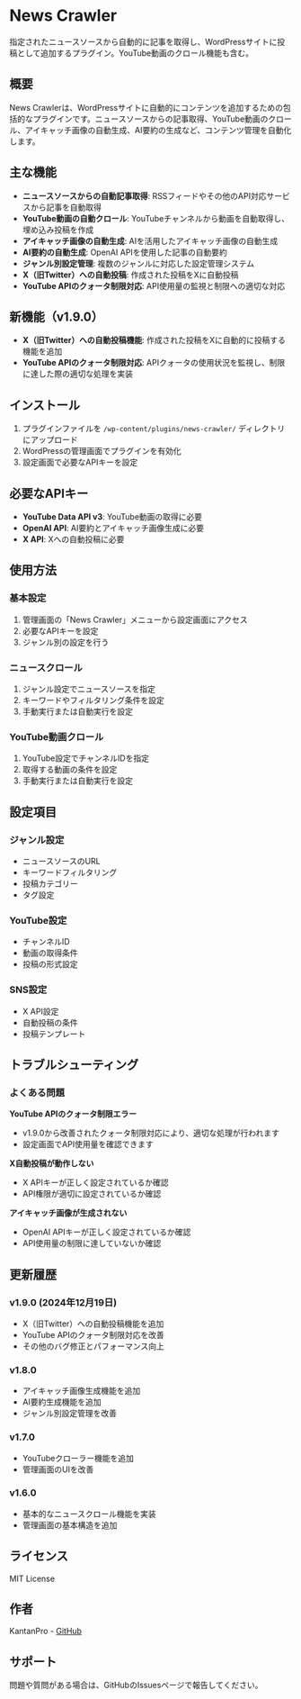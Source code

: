 # News Crawler

指定されたニュースソースから自動的に記事を取得し、WordPressサイトに投稿として追加するプラグイン。YouTube動画のクロール機能も含む。

## 概要

News Crawlerは、WordPressサイトに自動的にコンテンツを追加するための包括的なプラグインです。ニュースソースからの記事取得、YouTube動画のクロール、アイキャッチ画像の自動生成、AI要約の生成など、コンテンツ管理を自動化します。

## 主な機能

- **ニュースソースからの自動記事取得**: RSSフィードやその他のAPI対応サービスから記事を自動取得
- **YouTube動画の自動クロール**: YouTubeチャンネルから動画を自動取得し、埋め込み投稿を作成
- **アイキャッチ画像の自動生成**: AIを活用したアイキャッチ画像の自動生成
- **AI要約の自動生成**: OpenAI APIを使用した記事の自動要約
- **ジャンル別設定管理**: 複数のジャンルに対応した設定管理システム
- **X（旧Twitter）への自動投稿**: 作成された投稿をXに自動投稿
- **YouTube APIのクォータ制限対応**: API使用量の監視と制限への適切な対応

## 新機能（v1.9.0）

- **X（旧Twitter）への自動投稿機能**: 作成された投稿をXに自動的に投稿する機能を追加
- **YouTube APIのクォータ制限対応**: APIクォータの使用状況を監視し、制限に達した際の適切な処理を実装

## インストール

1. プラグインファイルを `/wp-content/plugins/news-crawler/` ディレクトリにアップロード
2. WordPressの管理画面でプラグインを有効化
3. 設定画面で必要なAPIキーを設定

## 必要なAPIキー

- **YouTube Data API v3**: YouTube動画の取得に必要
- **OpenAI API**: AI要約とアイキャッチ画像生成に必要
- **X API**: Xへの自動投稿に必要

## 使用方法

### 基本設定
1. 管理画面の「News Crawler」メニューから設定画面にアクセス
2. 必要なAPIキーを設定
3. ジャンル別の設定を行う

### ニュースクロール
1. ジャンル設定でニュースソースを指定
2. キーワードやフィルタリング条件を設定
3. 手動実行または自動実行を設定

### YouTube動画クロール
1. YouTube設定でチャンネルIDを指定
2. 取得する動画の条件を設定
3. 手動実行または自動実行を設定

## 設定項目

### ジャンル設定
- ニュースソースのURL
- キーワードフィルタリング
- 投稿カテゴリー
- タグ設定

### YouTube設定
- チャンネルID
- 動画の取得条件
- 投稿の形式設定

### SNS設定
- X API設定
- 自動投稿の条件
- 投稿テンプレート

## トラブルシューティング

### よくある問題

**YouTube APIのクォータ制限エラー**
- v1.9.0から改善されたクォータ制限対応により、適切な処理が行われます
- 設定画面でAPI使用量を確認できます

**X自動投稿が動作しない**
- X APIキーが正しく設定されているか確認
- API権限が適切に設定されているか確認

**アイキャッチ画像が生成されない**
- OpenAI APIキーが正しく設定されているか確認
- API使用量の制限に達していないか確認

## 更新履歴

### v1.9.0 (2024年12月19日)
- X（旧Twitter）への自動投稿機能を追加
- YouTube APIのクォータ制限対応を改善
- その他のバグ修正とパフォーマンス向上

### v1.8.0
- アイキャッチ画像生成機能を追加
- AI要約生成機能を追加
- ジャンル別設定管理を改善

### v1.7.0
- YouTubeクローラー機能を追加
- 管理画面のUIを改善

### v1.6.0
- 基本的なニュースクロール機能を実装
- 管理画面の基本構造を追加

## ライセンス

MIT License

## 作者

KantanPro - [GitHub](https://github.com/KantanPro)

## サポート

問題や質問がある場合は、GitHubのIssuesページで報告してください。
